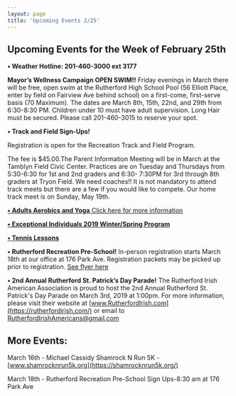 ```yaml
---
layout: page
title: 'Upcoming Events 2/25'
---
```

 
## Upcoming Events for the Week of February 25th

**• Weather Hotline: 201-460-3000 ext 3177**

**Mayor’s Wellness Campaign OPEN SWIM!!** Friday evenings in March there will be free,
open swim at the Rutherford High School Pool (56 Elliott Place, enter by field on Fairview Ave
behind school) on a first-come, first-serve basis (70 Maximum). The dates are March 8th, 15th,
22nd, and 29th from 6:30-8:30 PM. Children under 10 must have adult supervision. Long Hair
must be secured. Please call 201-460-3015 to reserve your spot.

**• Track and Field Sign-Ups!**

Registration is open for the Recreation Track and Field Program.

The fee is $45.00.The Parent Information Meeting will be in March at the Tamblyn Field Civic
Center. Practices are on Tuesday and Thursdays from 5:30-6:30 for 1st and 2nd graders and 6:30-
7:30PM for 3rd through 8th graders at Tryon Field. We need coaches!! It is not mandatory to
attend track meets but there are a few if you would like to compete. Our home track meet is
on Sunday, May 19th.

[**• Adults Aerobics and Yoga** Click here for more information](/departments/recreation/sports-and-activities/adult-catalog/)


[**• Exceptional Individuals 2019 Winter/Spring Program**](https://storage.googleapis.com/static.rutherford-nj.com/recreation/upcoming-events/Winter-Spring%202019%20Exceptional%20Individuals%20Page.pdf)

[**• Tennis Lessons**](https://storage.googleapis.com/static.rutherford-nj.com/recreation/2019%20Spring%20Tennis%20Lessons.pdf)

**• Rutherford Recreation Pre-School!** In-person registration starts March 18th at our
office at 176 Park Ave. Registration packets may be picked up prior to registration. [See flyer here](https://storage.googleapis.com/static.rutherford-nj.com/recreation/Revised%20Preschool%202019-2020.pdf)

**• 2nd Annual Rutherford St. Patrick’s Day Parade!** 
The Rutherford Irish American Association is proud to host the 2nd Annual Rutherford St. Patrick's Day Parade on
March 3rd, 2019 at 1:00pm. For more information, please visit their website at
[www.RutherfordIrish.com](https://rutherfordirish.com/) or email to RutherfordIrishAmericans@gmail.com

## More Events:

March 16th - Michael Cassidy Shamrock N Run 5K - [www.shamrocknrun5k.org](https://shamrocknrun5k.org/)

March 18th - Rutherford Recreation Pre-School Sign Ups-8:30 am at 176 Park Ave



